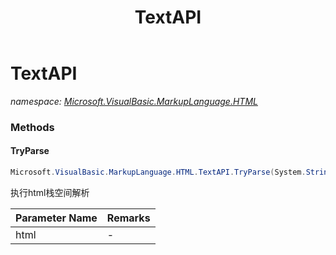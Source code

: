 ﻿---
title: TextAPI
---

# TextAPI
_namespace: [Microsoft.VisualBasic.MarkupLanguage.HTML](N-Microsoft.VisualBasic.MarkupLanguage.HTML.html)_



### Methods

#### TryParse
```csharp
Microsoft.VisualBasic.MarkupLanguage.HTML.TextAPI.TryParse(System.String,System.Drawing.Font)
```
执行html栈空间解析

|Parameter Name|Remarks|
|--------------|-------|
|html|-|





